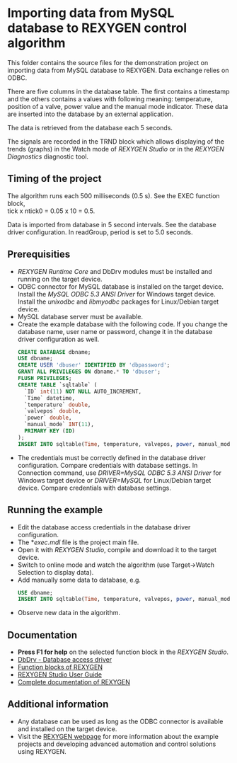 Importing data from MySQL database to REXYGEN control algorithm 
===========================================================
 
This folder contains the source files for the demonstration project on 
importing data from MySQL database to REXYGEN. Data exchange 
relies on ODBC. 

There are five columns in the database table. The first contains a timestamp and the
others contains a values with following meaning: temperature, position of a valve,
power value and the manual mode indicator. These data are inserted into the 
database by an external application. 

The data is retrieved from the database each 5 seconds.

The signals are recorded in the TRND block which allows displaying of the trends 
(graphs) in the Watch mode of *REXYGEN Studio* or in the *REXYGEN Diagnostics* diagnostic tool. 

## Timing of the project ##

The algorithm runs each 500 milliseconds (0.5 s). See the EXEC function block,  
tick x ntick0 = 0.05 x 10 = 0.5. 

Data is imported from database in 5 second intervals. See the database driver 
configuration. In readGroup, period is set to 5.0 seconds. 

## Prerequisities ##

- *REXYGEN Runtime Core* and DbDrv modules must be installed and running on the target device.
- ODBC connector for MySQL database is installed on the target device. Install 
the *MySQL ODBC 5.3 ANSI Driver* for Windows target device. Install the 
*unixodbc* and *libmyodbc* packages for Linux/Debian target device.  
- MySQL database server must be available.
- Create the example database with the following code. If you change the database
name, user name or password, change it in the database driver configuration as 
well.
  ```sql
  CREATE DATABASE dbname;
  USE dbname;
  CREATE USER 'dbuser' IDENTIFIED BY 'dbpassword';
  GRANT ALL PRIVILEGES ON dbname.* TO 'dbuser';
  FLUSH PRIVILEGES;
  CREATE TABLE `sqltable` (
    `ID` int(11) NOT NULL AUTO_INCREMENT,
    `Time` datetime,
    `temperature` double,
    `valvepos` double,
    `power` double,
    `manual_mode` INT(11),
    PRIMARY KEY (ID)
  );
  INSERT INTO sqltable(Time, temperature, valvepos, power, manual_mode) VALUES (NOW(),23,0.8,5,0);
  ``` 
- The credentials must be correctly defined in the database driver 
configuration. Compare credentials with database settings. In 
Connection command, use *DRIVER=MySQL ODBC 5.3 ANSI Driver* for Windows target 
device or *DRIVER=MySQL* for Linux/Debian target device. Compare credentials with
database settings. 
 
## Running the example ##
- Edit the database access credentials in the database driver configuration.
- The **exec.mdl* file is the project main file.
- Open it with *REXYGEN Studio*, compile and download it to the target device.
- Switch to online mode and watch the algorithm (use Target->Watch Selection 
to display data).
- Add manually some data to database, e.g.
  ```sql
  USE dbname;
  INSERT INTO sqltable(Time, temperature, valvepos, power, manual_mode) VALUES (NOW(),20,0.5,3,1);
  ```   
- Observe new data in the algorithm.   

## Documentation ##

- **Press F1 for help** on the selected function block in the *REXYGEN Studio*.
- [DbDrv - Database access driver](https://www.rexygen.com/doc/PDF/ENGLISH/DbDrv_ENG.pdf)
- [Function blocks of REXYGEN](https://www.rexygen.com/doc/PDF/ENGLISH/BRef_ENG.pdf)
- [REXYGEN Studio User Guide](https://www.rexygen.com/doc/PDF/ENGLISH/RexygenStudio_ENG.pdf)
- [Complete documentation of REXYGEN](http://www.rexygen.com/documentation-and-support)

## Additional information ##
- Any database can be used as long as the ODBC connector is available and 
installed on the target device. 
- Visit the [REXYGEN webpage](http://www.rexygen.com) 
for more information about the example projects and developing advanced automation and 
control solutions using REXYGEN.